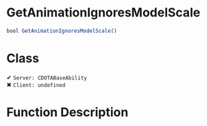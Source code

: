 # GetAnimationIgnoresModelScale
```js	
bool GetAnimationIgnoresModelScale()
```
# Class
✔ `Server: CDOTABaseAbility`  
✖ `Client: undefined`  

# Function Description


